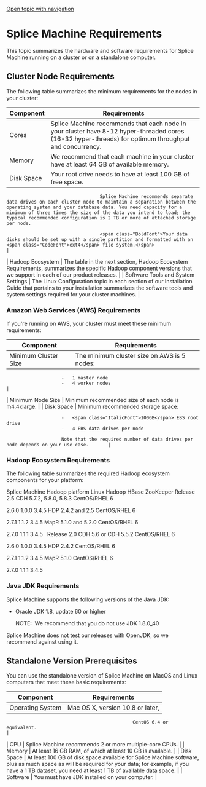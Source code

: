 [Open topic with navigation](../../index.html#OnPremise/GettingStarted/Requirements.html)

[]()[]()Splice Machine Requirements
===================================

This topic summarizes the hardware and software requirements for Splice Machine running on a cluster or on a standalone computer.

[]()[]()Cluster Node Requirements
---------------------------------

The following table summarizes the minimum requirements for the nodes in your cluster:

| Component                          | Requirements                                                                                                                                                                                                                                                                                                                  |
|------------------------------------|-------------------------------------------------------------------------------------------------------------------------------------------------------------------------------------------------------------------------------------------------------------------------------------------------------------------------------|
| Cores                              | Splice Machine recommends that each node in your cluster have 8-12 hyper-threaded cores (16-32 hyper-threads) for optimum throughput and concurrency.                                                                                                                                                                         |
| Memory                             | We recommend that each machine in your cluster have at least 64 GB of available memory.                                                                                                                                                                                                                                       |
| Disk Space                         | Your root drive needs to have at least 100 GB of free space.                                                                                                                                                                                                                                                                  
                                                                                                                                                                                                                                                                                                                                                                     
                                      Splice Machine recommends separate data drives on each cluster node to maintain a separation between the operating system and your database data. You need capacity for a minimum of three times the size of the data you intend to load; the typical recommended configuration is 2 TB or more of attached storage per node.  
                                                                                                                                                                                                                                                                                                                                                                     
                                      <span class="BoldFont">Your data disks should be set up with a single partition and formatted with an <span class="CodeFont">ext4</span> file system.</span>                                                                                                                                                                   |
| Hadoop Ecosystem                   | The table in the next section, Hadoop Ecosystem Requirements, summarizes the specific Hadoop component versions that we support in each of our product releases.                                                                                                                                                              |
| Software Tools and System Settings | The <span class="ItalicFont">Linux Configuration</span> topic in each section of our <span class="ItalicFont">Installation Guide</span> that pertains to your installation summarizes the software tools and system settings required for your cluster machines.                                                              |

### Amazon Web Services (AWS) Requirements

If you're running on AWS, your cluster must meet these minimum requirements:

| Component            | Requirements                                                                         |
|----------------------|--------------------------------------------------------------------------------------|
| Minimum Cluster Size | The minimum cluster size on AWS is <span class="ItalicFont">5 nodes</span>:          
                                                                                                              
                        -   1 master node                                                                     
                        -   4 worker nodes                                                                    |
| Minimum Node Size    | Minimum recommended size of each node is <span class="ItalicFont">m4.4xlarge</span>. |
| Disk Space           | Minimum recommended storage space:                                                   
                                                                                                              
                        -   <span class="ItalicFont">100GB</span> EBS root drive                              
                        -   4 EBS data drives per node                                                        
                                                                                                              
                        Note that the required number of data drives per node depends on your use case.       |

### []()Hadoop Ecosystem Requirements

The following table summarizes the required Hadoop ecosystem components for your platform:

Splice Machine
Hadoop platform
Linux
Hadoop
HBase
ZooKeeper
<span class="BoldFont">Release 2.5</span>
<span class="PlatformVariablesCDH5Versions">CDH 5.7.2, 5.8.0, 5.8.3</span>
<span class="PlatformVariablesCDH5OS">CentOS/RHEL 6</span>

<span class="PlatformVariablesCDH5Hadoop">2.6.0</span>
<span class="PlatformVariablesCDH5HBase">1.0.0</span>
<span class="PlatformVariablesCDH5Zookeeper">3.4.5</span>
<span class="PlatformVariablesHDP2Versions">HDP 2.4.2 and 2.5</span>
<span class="PlatformVariablesHDP2OS">CentOS/RHEL 6</span>

<span class="PlatformVariablesHDP2Hadoop">2.7.1</span>
<span class="PlatformVariablesHDP2HBase">1.1.2</span>
<span class="PlatformVariablesHDP2Zookeeper">3.4.5</span>
<span class="PlatformVariablesMapR5Versions">MapR 5.1.0 and 5.2.0</span>
<span class="PlatformVariablesMapr5OS">CentOS/RHEL 6</span>

<span class="PlatformVariablesMapr5Hadoop">2.7.0</span>
<span class="PlatformVariablesMapr5HBase">1.1.1</span>
<span class="PlatformVariablesMapr5Zookeeper">3.4.5</span>
 
<span class="BoldFont">Release 2.0</span>
<span class="PlatformVariablesSplice20CDH5Versions">CDH 5.6 or CDH 5.5.2</span>
<span class="PlatformVariablesCDH5OS">CentOS/RHEL 6</span>

<span class="PlatformVariablesCDH5Hadoop">2.6.0</span>
<span class="PlatformVariablesCDH5HBase">1.0.0</span>
<span class="PlatformVariablesCDH5Zookeeper">3.4.5</span>
<span class="PlatformVariablesSplice20HDP2Versions">HDP 2.4.2</span>
<span class="PlatformVariablesHDP2OS">CentOS/RHEL 6</span>

<span class="PlatformVariablesHDP2Hadoop">2.7.1</span>
<span class="PlatformVariablesHDP2HBase">1.1.2</span>
<span class="PlatformVariablesHDP2Zookeeper">3.4.5</span>
<span class="PlatformVariablesSplice20MapR5Versions">MapR 5.1.0</span>
<span class="PlatformVariablesMapr5OS">CentOS/RHEL 6</span>

<span class="PlatformVariablesMapr5Hadoop">2.7.0</span>
<span class="PlatformVariablesMapr5HBase">1.1.1</span>
<span class="PlatformVariablesMapr5Zookeeper">3.4.5</span>
### Java JDK Requirements

Splice Machine supports the following versions of the Java JDK:

-   Oracle JDK 1.8, update 60 or higher

    <span class="autonumber"><span class="noteAutoNum">NOTE:  </span></span>We recommend that you do not use JDK 1.8.0\_40

Splice Machine does not test our releases with OpenJDK, so we recommend against using it.

[]()[]()Standalone Version Prerequisites
----------------------------------------

You can use the standalone version of Splice Machine on MacOS and Linux computers that meet these basic requirements:

| Component                                      | Requirements                                                                                                                                                                                                        |
|------------------------------------------------|---------------------------------------------------------------------------------------------------------------------------------------------------------------------------------------------------------------------|
| <span class="BoldFont">Operating System</span> | Mac OS X, version 10.8 or later,                                                                                                                                                                                    
                                                                                                                                                                                                                                                                       
                                                  CentOS 6.4 or equivalent.                                                                                                                                                                                            |
| <span class="BoldFont">CPU</span>              | Splice Machine recommends 2 or more multiple-core CPUs.                                                                                                                                                             |
| <span class="BoldFont">Memory</span>           | At least 16 GB RAM, of which at least 10 GB is available.                                                                                                                                                           |
| <span class="BoldFont">Disk Space</span>       | At least 100 GB of disk space available for Splice Machine software, plus as much space as will be required for your data; for example, if you have a 1 TB dataset, you need at least 1 TB of available data space. |
| <span class="BoldFont">Software</span>         | You must have JDK installed on your computer.                                                                                                                                                                       |

 


